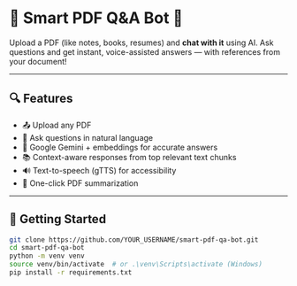 # 📄 Smart PDF Q&A Bot 🤖

Upload a PDF (like notes, books, resumes) and **chat with it** using AI. Ask questions and get instant, voice-assisted answers — with references from your document!

---

## 🔍 Features

- 📤 Upload any PDF
- 💬 Ask questions in natural language
- 🧠 Google Gemini + embeddings for accurate answers
- 📚 Context-aware responses from top relevant text chunks
- 🔊 Text-to-speech (gTTS) for accessibility
- 📘 One-click PDF summarization

---

## 🚀 Getting Started

```bash
git clone https://github.com/YOUR_USERNAME/smart-pdf-qa-bot.git
cd smart-pdf-qa-bot
python -m venv venv
source venv/bin/activate  # or .\venv\Scripts\activate (Windows)
pip install -r requirements.txt
